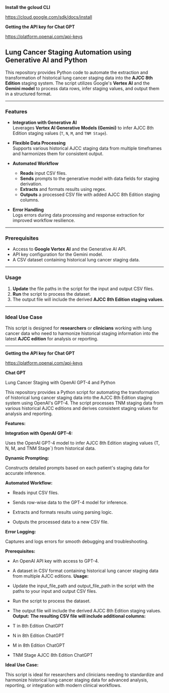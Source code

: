 **Install the gcloud CLI**

https://cloud.google.com/sdk/docs/install

**Getting the API key for Chat GPT**

https://platform.openai.com/api-keys

## **Lung Cancer Staging Automation using Generative AI and Python**

This repository provides Python code to automate the extraction and transformation of historical lung cancer staging data into the **AJCC 8th Edition** staging system. The script utilizes Google's **Vertex AI** and the **Gemini model** to process data rows, infer staging values, and output them in a structured format.

---

### **Features**

- **Integration with Generative AI**  
  Leverages **Vertex AI Generative Models (Gemini)** to infer AJCC 8th Edition staging values (`T`, `N`, `M`, and `TNM Stage`).

- **Flexible Data Processing**  
  Supports various historical AJCC staging data from multiple timeframes and harmonizes them for consistent output.

- **Automated Workflow**  
  - **Reads** input CSV files.  
  - **Sends** prompts to the generative model with data fields for staging derivation.  
  - **Extracts** and formats results using regex.  
  - **Outputs** a processed CSV file with added AJCC 8th Edition staging columns.

- **Error Handling**  
  Logs errors during data processing and response extraction for improved workflow resilience.

---

### **Prerequisites**

- Access to **Google Vertex AI** and the Generative AI API.  
- API key configuration for the Gemini model.  
- A CSV dataset containing historical lung cancer staging data.

---

### **Usage**

1. **Update** the file paths in the script for the input and output CSV files.  
2. **Run** the script to process the dataset.  
3. The output file will include the derived **AJCC 8th Edition staging values**.

---

### **Ideal Use Case**

This script is designed for **researchers** or **clinicians** working with lung cancer data who need to harmonize historical staging information into the latest **AJCC edition** for analysis or reporting.

---




**Getting the API key for Chat GPT**

https://platform.openai.com/api-keys

**Chat GPT**

Lung Cancer Staging with OpenAI GPT-4 and Python


This repository provides a Python script for automating the transformation of historical lung cancer staging data into the AJCC 8th Edition staging system using OpenAI's GPT-4. The script processes TNM staging data from various historical AJCC editions and derives consistent staging values for analysis and reporting.

**Features:**


**Integration with OpenAI GPT-4:**


Uses the OpenAI GPT-4 model to infer AJCC 8th Edition staging values (T, N, M, and TNM Stage`) from historical data.


**Dynamic Prompting:**


Constructs detailed prompts based on each patient's staging data for accurate inference.


**Automated Workflow:**


- Reads input CSV files.


- Sends row-wise data to the GPT-4 model for inference.


- Extracts and formats results using parsing logic.


- Outputs the processed data to a new CSV file.


**Error Logging:**


Captures and logs errors for smooth debugging and troubleshooting.


**Prerequisites:**
- An OpenAI API key with access to GPT-4.
- A dataset in CSV format containing historical lung cancer staging data from multiple AJCC editions.
**Usage:**
- Update the input_file_path and output_file_path in the script with the paths to your input and output CSV files.
- Run the script to process the dataset.
- The output file will include the derived AJCC 8th Edition staging values.
**Output:**
**The resulting CSV file will include additional columns:**

- T in 8th Edition ChatGPT
- N in 8th Edition ChatGPT
- M in 8th Edition ChatGPT
- TNM Stage AJCC 8th Edition ChatGPT

  
**Ideal Use Case:**


This script is ideal for researchers and clinicians needing to standardize and harmonize historical lung cancer staging data for advanced analysis, reporting, or integration with modern clinical workflows.
